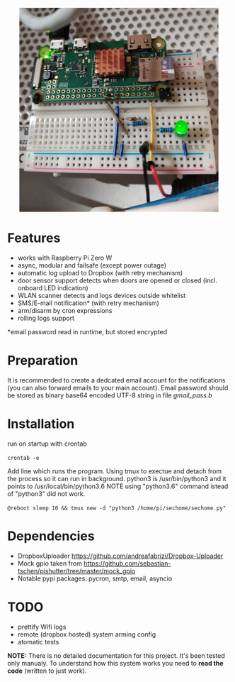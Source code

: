 <p align="center">
  <img src="rpi0w-sechome.jpg" width="450" title="rpi0w wiring">
</p>

# Features
* works with Raspberry Pi Zero W
* async, modular and failsafe (except power outage)
* automatic log upload to Dropbox (with retry mechanism)
* door sensor support detects when doors are opened or closed (incl. onboard LED indication)
* WLAN scanner detects and logs devices outside whitelist
* SMS/E-mail notification\* (with retry mechanism)
* arm/disarm by cron expressions
* rolling logs support

\*email password read in runtime, but stored encrypted

# Preparation
It is recommended to create a dedcated email account for the notifications (you can also forward emails to your main account). Email password should be stored as binary base64 encoded UTF-8 string in file *gmail_pass.b*

# Installation 
run on startup with crontab

``` crontab -e ```

Add line which runs the program. Using tmux to exectue and detach from 
the process so it can run in background.
python3 is /usr/bin/python3 and it points to /usr/local/bin/python3.6
NOTE using "python3.6" command istead of "python3" did not work.

``` @reboot sleep 10 && tmux new -d "python3 /home/pi/sechome/sechome.py" ```

# Dependencies
* DropboxUploader https://github.com/andreafabrizi/Dropbox-Uploader
* Mock gpio taken from https://github.com/sebastian-tschen/pishutter/tree/master/mock_gpio
* Notable pypi packages: pycron, smtp, email, asyncio

# TODO
* prettify Wifi logs
* remote (dropbox hosted) system arming config
* atomatic tests


**NOTE:**
There is no detailed documentation for this project. It's been tested only manualy. To understand how this system works you need to **read the code** (written to just work).
